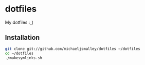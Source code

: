 # dotfiles

My dotfiles :_)

Installation
------------

``` bash
git clone git://github.com/michaeljsmalley/dotfiles ~/dotfiles
cd ~/dotfiles
./makesymlinks.sh
```
